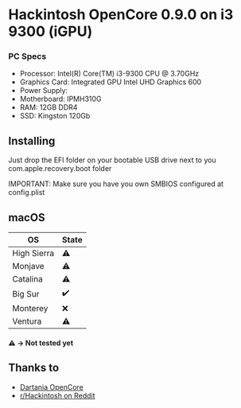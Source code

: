 
# Hackintosh OpenCore 0.9.0 on i3 9300 (iGPU)

### PC Specs

- Processor: Intel(R) Core(TM) i3-9300 CPU @ 3.70GHz
- Graphics Card: Integrated GPU Intel UHD Graphics 600
- Power Supply:
- Motherboard: IPMH310G
- RAM: 12GB DDR4 
- SSD: Kingston 120Gb






## Installing

Just drop the EFI folder on your bootable USB drive next to you com.apple.recovery.boot folder

IMPORTANT: Make sure you have you own SMBIOS configured at config.plist

## macOS

| OS  | State |
| ------------- | ------------- |
| High Sierra  | ⚠️  |
| Monjave  | ⚠️ |
| Catalina | ⚠️ |
| Big Sur  | ✔️ |
| Monterey  | ❌ |
| Ventura  | ⚠️ |

#### ⚠️ -> Not tested yet
## Thanks to

 - [Dartania OpenCore](https://dortania.github.io/OpenCore-Install-Guide/)
 - [r/Hackintosh on Reddit](https://www.reddit.com/r/hackintosh/)


